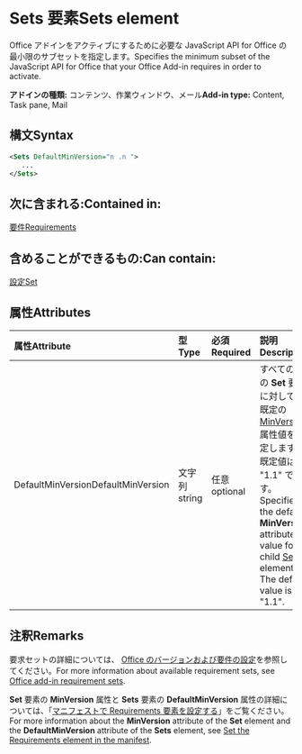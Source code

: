 # <a name="sets-element"></a><span data-ttu-id="8c4b8-101">Sets 要素</span><span class="sxs-lookup"><span data-stu-id="8c4b8-101">Sets element</span></span>

<span data-ttu-id="8c4b8-102">Office アドインをアクティブにするために必要な JavaScript API for Office の最小限のサブセットを指定します。</span><span class="sxs-lookup"><span data-stu-id="8c4b8-102">Specifies the minimum subset of the JavaScript API for Office that your Office Add-in requires in order to activate.</span></span>

<span data-ttu-id="8c4b8-103">**アドインの種類:** コンテンツ、作業ウィンドウ、メール</span><span class="sxs-lookup"><span data-stu-id="8c4b8-103">**Add-in type:** Content, Task pane, Mail</span></span>

## <a name="syntax"></a><span data-ttu-id="8c4b8-104">構文</span><span class="sxs-lookup"><span data-stu-id="8c4b8-104">Syntax</span></span>

```XML
<Sets DefaultMinVersion="n .n ">
   ...
</Sets>
```

## <a name="contained-in"></a><span data-ttu-id="8c4b8-105">次に含まれる:</span><span class="sxs-lookup"><span data-stu-id="8c4b8-105">Contained in:</span></span>

[<span data-ttu-id="8c4b8-106">要件</span><span class="sxs-lookup"><span data-stu-id="8c4b8-106">Requirements</span></span>](requirements.md)

## <a name="can-contain"></a><span data-ttu-id="8c4b8-107">含めることができるもの:</span><span class="sxs-lookup"><span data-stu-id="8c4b8-107">Can contain:</span></span>

[<span data-ttu-id="8c4b8-108">設定</span><span class="sxs-lookup"><span data-stu-id="8c4b8-108">Set</span></span>](set.md)

## <a name="attributes"></a><span data-ttu-id="8c4b8-109">属性</span><span class="sxs-lookup"><span data-stu-id="8c4b8-109">Attributes</span></span>

|<span data-ttu-id="8c4b8-110">**属性**</span><span class="sxs-lookup"><span data-stu-id="8c4b8-110">**Attribute**</span></span>|<span data-ttu-id="8c4b8-111">**型**</span><span class="sxs-lookup"><span data-stu-id="8c4b8-111">**Type**</span></span>|<span data-ttu-id="8c4b8-112">**必須**</span><span class="sxs-lookup"><span data-stu-id="8c4b8-112">**Required**</span></span>|<span data-ttu-id="8c4b8-113">**説明**</span><span class="sxs-lookup"><span data-stu-id="8c4b8-113">**Description**</span></span>|
|:-----|:-----|:-----|:-----|
|<span data-ttu-id="8c4b8-114">DefaultMinVersion</span><span class="sxs-lookup"><span data-stu-id="8c4b8-114">DefaultMinVersion</span></span>|<span data-ttu-id="8c4b8-115">文字列</span><span class="sxs-lookup"><span data-stu-id="8c4b8-115">string</span></span>|<span data-ttu-id="8c4b8-116">任意</span><span class="sxs-lookup"><span data-stu-id="8c4b8-116">optional</span></span>|<span data-ttu-id="8c4b8-p101">すべての子の **Set** 要素に対して、既定の [MinVersion](set.md) 属性値を指定します。既定値は "1.1" です。</span><span class="sxs-lookup"><span data-stu-id="8c4b8-p101">Specifies the default  **MinVersion** attribute value for all child [Set](set.md) elements. The default value is "1.1".</span></span>|

## <a name="remarks"></a><span data-ttu-id="8c4b8-119">注釈</span><span class="sxs-lookup"><span data-stu-id="8c4b8-119">Remarks</span></span>

<span data-ttu-id="8c4b8-120">要求セットの詳細については、 [Office のバージョンおよび要件の設定](https://docs.microsoft.com/office/dev/add-ins/develop/office-versions-and-requirement-sets)を参照してください。</span><span class="sxs-lookup"><span data-stu-id="8c4b8-120">For more information about available requirement sets, see [Office add-in requirement sets](https://docs.microsoft.com/office/dev/add-ins/develop/office-versions-and-requirement-sets).</span></span>

<span data-ttu-id="8c4b8-121">**Set** 要素の **MinVersion** 属性と **Sets** 要素の **DefaultMinVersion** 属性の詳細については、「[マニフェストで Requirements 要素を設定する](https://docs.microsoft.com/office/dev/add-ins/develop/specify-office-hosts-and-api-requirements#set-the-requirements-element-in-the-manifest)」をご覧ください。</span><span class="sxs-lookup"><span data-stu-id="8c4b8-121">For more information about the  **MinVersion** attribute of the **Set** element and the **DefaultMinVersion** attribute of the **Sets** element, see [Set the Requirements element in the manifest](https://docs.microsoft.com/office/dev/add-ins/develop/specify-office-hosts-and-api-requirements#set-the-requirements-element-in-the-manifest).</span></span>

